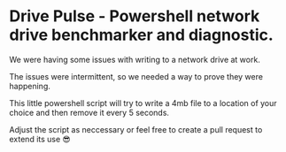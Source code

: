 # Drive Pulse - Powershell network drive benchmarker and diagnostic.

We were having some issues with writing to a network drive at work.

The issues were intermittent, so we needed a way to prove they were happening.

This little powershell script will try to write a 4mb file to a location of your choice and then remove it every 5 seconds.

Adjust the script as neccessary or feel free to create a pull request to extend its use 😎